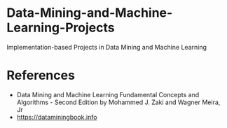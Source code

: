 # Data-Mining-and-Machine-Learning-Projects
Implementation-based Projects in Data Mining and Machine Learning
# References
- Data Mining and Machine Learning Fundamental Concepts and Algorithms - Second Edition by Mohammed J. Zaki and Wagner Meira, Jr
- https://dataminingbook.info
